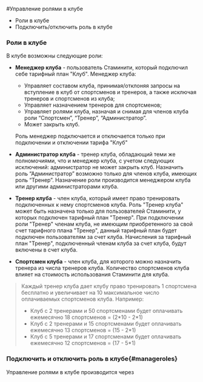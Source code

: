 #Управление ролями в клубе

* Роли в клубе
* Подключить/отключить роль в клубе

### Роли в клубе
В клубе возможны следующие роли:
* **Менеджер клуба** - пользователь Стаминити, который подключил себе тарифный план "Клуб". Менеджер клуба:
    * Управляет составом клуба, принимая/отклоняя запросы на вступление в клуб от спортсменов и тренеров, а также исключая тренеров и спортсменов из клуба;
    * Управляет назначением тренеров для спортсменов;
    * Управляет ролями клуба, назначая и снимая для членов клуба роли “Спортсмен”, “Тренер”, “Администратор”. 
    * Может закрыть клуб.
    
    Роль менеджер подключается и отключается только при подключении и отключении тарифа "Клуб"

* **Администратор клуба** - тренер клуба, обладающий теми же полномочиями, что и менеджер клуба, с учетом следующих исключений: администратор не может закрыть клуб.
Назначить роль “Администратор” возможно только для членов клуба, имеющих роль “Тренер”. Назначение роли производится менеджером клуба или другими администраторами клуба. 

* **Тренер клуба** - член клуба, который имеет право тренировать подключенных к нему спортсменов клуба. Роль "Тренер клуба" может быть назначена только для пользователей Стаминити, у которых подключен тарифный план "Тренер". При подключении роли "Тренер" членам клуба, не имеющим приобретенного за свой счет тарифного плана "Тренер", данный тарифный план будет подключен пользователям за счет клуба. Начисления за тарифный план "Тренер", подключенный членам клуба за счет клуба, будут включены в счет клуба.

* **Спортсмен клуба** - член клуба, для которого можно назначить тренера из числа тренеров клуба. Количество спортсменов клуба влияет на стоимость использования Стаминити для клуба. 
> Каждый тренер клуба дает клубу право тренировать 1 спортсмена бесплатно и увеличивает на 10 максимальное число оплачиваемых спортсменов клуба. Например:
> * Клуб с 2 тренерами и 50 спортсменами будет оплачивать ежемесячно 18 спортсменов = (2\*10 - 2\*1)
> * Клуб с 2 тренерами и 15 спортсменами будет оплачивать ежемесячно 13 спортсменов = (15 - 2\*1)
> * Клуб с 5 тренерами и 17 спортсменами будет оплачивать ежемесячно 12 спортсменов = (17 - 5\*1)


### Подключить и отключить роль в клубе{#manageroles}
Управление ролями в клубе производится через 
